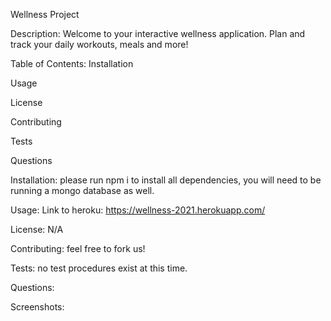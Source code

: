 Wellness Project

Description:
Welcome to your interactive wellness application. Plan and track your daily workouts, meals and more! 

Table of Contents:
Installation

Usage

License

Contributing

Tests

Questions

Installation:
please run npm i to install all dependencies, you will need to be running a mongo database as well.

Usage:
Link to heroku: https://wellness-2021.herokuapp.com/

License:
N/A


Contributing:
feel free to fork us!


Tests:
no test procedures exist at this time.


Questions:


Screenshots:

